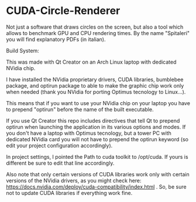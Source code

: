# CUDA-Circle-Renderer
Not just a software that draws circles on the screen, but also a tool which allows to benchmark GPU and CPU rendering times.
By the name "Spitaleri" you will find explanatory PDFs (in italian).

Build System:

This was made with Qt Creator on an Arch Linux laptop with dedicated NVidia chip.

I have installed the NVidia proprietary drivers, CUDA libraries, bumblebee package, and optirun package to able to make the graphic chip work only when needed (thank you NVidia for porting Optimus tecnology to Linux...).

This means that if you want to use your NVidia chip on your laptop you have to prepend "optirun" before the name of the built executable.

If you use Qt Creator this repo includes directives that tell Qt to prepend optirun when launching the application in its various options and modes. If you don't have a laptop with Optimus tecnology, but a tower PC with dedicated NVidia card you will not have to prepend the optirun keyword (so edit your project configuration accordingly).

In project settings, I pointed the Path to cuda toolkit to /opt/cuda. If yours is different be sure to edit that line accordingly.

Also note that only certain versions of CUDA libraries work only with certain versions of the NVidia drivers, as you might check here: https://docs.nvidia.com/deploy/cuda-compatibility/index.html . So, be sure not to update CUDA libraries if everything work fine.
